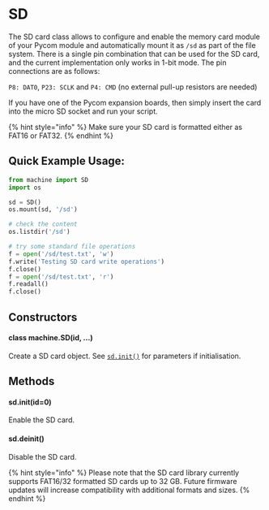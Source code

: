 # SD

The SD card class allows to configure and enable the memory card module of your Pycom module and automatically mount it as `/sd` as part of the file system. There is a single pin combination that can be used for the SD card, and the current implementation only works in 1-bit mode. The pin connections are as follows:

`P8: DAT0`, `P23: SCLK` and `P4: CMD` \(no external pull-up resistors are needed)

If you have one of the Pycom expansion boards, then simply insert the card into the micro SD socket and run your script.

{% hint style="info" %}
Make sure your SD card is formatted either as FAT16 or FAT32.
{% endhint %}

## Quick Example Usage:

```python
from machine import SD
import os

sd = SD()
os.mount(sd, '/sd')

# check the content
os.listdir('/sd')

# try some standard file operations
f = open('/sd/test.txt', 'w')
f.write('Testing SD card write operations')
f.close()
f = open('/sd/test.txt', 'r')
f.readall()
f.close()
```

## Constructors

#### class machine.SD\(id, ...)

Create a SD card object. See [`sd.init()`](sd.md#sd-init-id-0) for parameters if initialisation.

## Methods

#### sd.init\(id=0)

Enable the SD card.

#### sd.deinit\()

Disable the SD card.

{% hint style="info" %}
Please note that the SD card library currently supports FAT16/32 formatted SD cards up to 32 GB. Future firmware updates will increase compatibility with additional formats and sizes.
{% endhint %}

